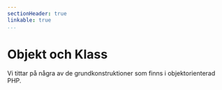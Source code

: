 ```yaml
---
sectionHeader: true
linkable: true
...
```

Objekt och Klass
=======================

Vi tittar på några av de grundkonstruktioner som finns i objektorienterad PHP.
